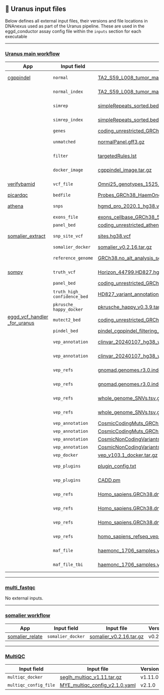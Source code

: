 ## 📄 Uranus input files

Below defines all external input files, their versions and file locations in DNAnexus used as part of the Uranus pipeline. These are used in the eggd_conductor assay config file within the `inputs` section for each executable

---
### [Uranus main workflow](https://github.com/eastgenomics/eggd_uranus_main_workflow)

| App 	| Input field |  Input file 	| Version  	|
|---	|---	|---	|--- |
|[cgppindel](https://github.com/eastgenomics/eggd_cgppindel)| `normal` |[TA2_S59_L008_tumor_markdup.bam](https://platform.dnanexus.com/panx/projects/G21BGP84q5JFYf168QjZ58Vz/data/?scope=project&id.values=file-Fy9BXxQ40vjGfxP46Jb78Xf1)|not versioned|
||`normal_index`|[TA2_S59_L008_tumor_markdup.bam.bai](https://platform.dnanexus.com/panx/projects/G21BGP84q5JFYf168QjZ58Vz/data/?scope=project&id.values=file-Fy9BXxQ40vj7qPJq1Kppjx0F)|not versioned|
||`simrep`|[simpleRepeats_sorted.bed.gz](https://platform.dnanexus.com/panx/projects/G21BGP84q5JFYf168QjZ58Vz/data/?scope=project&id.values=file-Fz0Q2GQ41zgB8BK7143y65Q1)|not versioned|
||`simrep_index`|[simpleRepeats_sorted.bed.gz.tbi](https://platform.dnanexus.com/panx/projects/G21BGP84q5JFYf168QjZ58Vz/data/?scope=project&id.values=file-Fz0Q2Kj41zg0Fgk4G70P9P1X)|not versioned|
||`genes`|[coding_unrestricted_GRCh38_myeloid_v1.0.bed](https://platform.dnanexus.com/panx/projects/G21BGP84q5JFYf168QjZ58Vz/data/?scope=project&id.values=file-FybyxV841zgB8v1y3fFbFB0G) |v1.0|
||`unmatched`|[normalPanel.gff3.gz](https://platform.dnanexus.com/panx/projects/G21BGP84q5JFYf168QjZ58Vz/data/?scope=project&id.values=file-Fz8Q0vj41zg6j03fP1vbvfFp)|not versioned|
||`filter`|[targetedRules.lst](https://platform.dnanexus.com/panx/projects/G21BGP84q5JFYf168QjZ58Vz/data/?scope=project&id.values=file-Fz8xvQj41zgGg10ZJzx8Qz53)|not versioned|
||`docker_image`|[cgppindel_image.tar.gz](https://platform.dnanexus.com/panx/projects/G21BGP84q5JFYf168QjZ58Vz/data/?scope=project&id.values=file-Fz0KxFj4KB7fxxZ06vy2B2P3)|not versioned|
|[verifybamid](https://github.com/eastgenomics/eggd_verifybamid)|`vcf_file`|[Omni25_genotypes_1525_samples_v2.b38.PASS.ALL.sites.vcf.gz](https://platform.dnanexus.com/panx/projects/G21BGP84q5JFYf168QjZ58Vz/data/?scope=project&id.values=file-G07zJxj41zgF593x6j7bqZ7X)|not versioned|
|[picardqc](https://github.com/eastgenomics/eggd_picardqc)|`bedfile`|[Probes_GRCh38_HaemOnc_v2.0.bed](https://platform.dnanexus.com/panx/projects/Fkb6Gkj433GVVvj73J7x8KbV/data/?scope=project&id.values=file-G9vKbv0433GjJv1j7gp0P9vx)|v2.0|
|[athena](https://github.com/eastgenomics/athena)|`snps`|[hgmd_pro_2020.1_hg38.vcf](https://platform.dnanexus.com/panx/projects/G21BGP84q5JFYf168QjZ58Vz/data/?scope=project&id.values=file-FyZfyqQ41zg5FjK2GykYfKq8)| version 2020.1|
||`exons_file`|[exons_cellbase_GRCh38_5bp_flank_v2.0.0.tsv](https://platform.dnanexus.com/panx/projects/Fkb6Gkj433GVVvj73J7x8KbV/data/?scope=project&id.values=file-G9vKbv0433GVJQ4BK701FjBB)| v2.0.0|
||`panel_bed`|[coding_unrestricted_athena_GRCh38_myeloid_5bp_flank_v2.0.0.bed](https://platform.dnanexus.com/panx/projects/Fkb6Gkj433GVVvj73J7x8KbV/data/?scope=project&id.values=file-G9vKbv0433GxkgqK2GJj79fP)| v2.0.0|
|[somalier_extract](https://github.com/eastgenomics/eggd_somalier_extract)|`snp_site_vcf`|[sites.hg38.vcf](https://platform.dnanexus.com/panx/projects/Fkb6Gkj433GVVvj73J7x8KbV/data/?scope=project&id.values=file-G9vXxp8433Gz8jz02fbyKzVj)|not versioned|
||`somalier_docker`|[somalier_v0.2.16.tar.gz](https://platform.dnanexus.com/panx/projects/Fkb6Gkj433GVVvj73J7x8KbV/data/assets/somalier)|v0.2.16|
||`reference_genome`|[GRCh38.no_alt_analysis_set_chr_mask21.fa.gz](https://platform.dnanexus.com/panx/projects/Fkb6Gkj433GVVvj73J7x8KbV/data/assets/somalier?id.constraint=%24or&id.values=file-Fy4gjFj41zgGjKJ85FYYPX4q&scope=project)|not versioned|
|[sompy](https://github.com/eastgenomics/eggd_sompy)|`truth_vcf`|[Horizon_44799.HD827.hg38.high_confident_NGS_and_ddPCR_variants.vcf.gz](https://platform.dnanexus.com/panx/projects/Fkb6Gkj433GVVvj73J7x8KbV/data/?scope=project&id.values=file-GF3BJJj433Gzgy6qJGx52Gjg)|not versioned|
||`panel_bed`|[coding_unrestricted_GRCh38_myeloid_5bp_flank_v2.0.0.bed](https://platform.dnanexus.com/panx/projects/Fkb6Gkj433GVVvj73J7x8KbV/data/?scope=project&id.values=file-G9vKbv0433Gg2bP9GP72pxKJ)|v2.0.0|
||`truth_high_`<br>`confidence_bed`|[HD827_variant_annotation.bed](https://platform.dnanexus.com/panx/projects/Fkb6Gkj433GVVvj73J7x8KbV/data/?scope=project&id.values=file-GF3BJ1j433GZgy5x486Xyk5B)|not versioned|
||`pkrusche_`<br>`happy_docker`|[pkrusche_happy_v0.3.9.tar.gz](https://platform.dnanexus.com/panx/projects/Fkb6Gkj433GVVvj73J7x8KbV/data/?scope=project&id.values=file-GFGbK48433GzV4y54b25p43Z)|v0.3.9|
|[eggd_vcf_handler<br>_for_uranus](https://github.com/eastgenomics/eggd_vcf_handler_for_uranus)|`mutect2_bed`|[coding_unrestricted_GRCh38_myeloid_5bp_flank_v2.0.0.bed](https://platform.dnanexus.com/panx/projects/Fkb6Gkj433GVVvj73J7x8KbV/data/?scope=project&id.values=file-G9vKbv0433Gg2bP9GP72pxKJ)|v2.0.0|
||`pindel_bed`|[pindel_cgppindel_filtering_coordinates_v1.0.bed](https://platform.dnanexus.com/panx/projects/G21BGP84q5JFYf168QjZ58Vz/data/?scope=project&id.values=file-G0bFvXQ433GZJq780QgxZxKf)|v1.0|
||`vep_annotation`|[clinvar_20240107_hg38_withchr.vcf.gz](https://platform.dnanexus.com/panx/projects/Fkb6Gkj433GVVvj73J7x8KbV/data/annotation/b38/clinvar)|version 20240107|
||`vep_annotation`|[clinvar_20240107_hg38_withchr.vcf.gz.tbi](https://platform.dnanexus.com/panx/projects/Fkb6Gkj433GVVvj73J7x8KbV/data/annotation/b38/clinvar)|version 20240107|
||`vep_refs`|[gnomad.genomes.r3.0.indel.tsv.gz](https://platform.dnanexus.com/panx/projects/Fkb6Gkj433GVVvj73J7x8KbV/data/?scope=project&id.values=file-G61xbP0433GqX36p8QQxP3PV)|version r3.0|
||`vep_refs`|[gnomad.genomes.r3.0.indel.tsv.gz.tbi](https://platform.dnanexus.com/panx/projects/Fkb6Gkj433GVVvj73J7x8KbV/data/?scope=project&id.values=file-G61xf3j433Gz49jf6XjKG4F0)|version r3.0|
||`vep_refs`|[whole_genome_SNVs.tsv.gz](https://platform.dnanexus.com/panx/projects/Fkb6Gkj433GVVvj73J7x8KbV/data/?scope=project&id.values=file-G61xfZ0433Gj2vJ7P8k9ky2Z)| not versioned|
||`vep_refs`|[whole_genome_SNVs.tsv.gz.tbi](https://platform.dnanexus.com/panx/projects/Fkb6Gkj433GVVvj73J7x8KbV/data/?scope=project&id.values=file-G61y4Y8433GvyjJ52Fj5XjY5)|not versioned|
||`vep_annotation`|[CosmicCodingMuts_GRCh38_v99.normal.vcf.gz](https://platform.dnanexus.com/panx/projects/Fkb6Gkj433GVVvj73J7x8KbV/data/?scope=project&id.values=file-Gf02Fxj4Pj2vPPV0zyfpbFkz)|v99|
||`vep_annotation`|[CosmicCodingMuts_GRCh38_v99.normal.vcf.gz.tbi](https://platform.dnanexus.com/panx/projects/Fkb6Gkj433GVVvj73J7x8KbV/data/?scope=project&id.values=file-Gf02JgQ4Pj2xZg2b1g9pVV7g)|v99|
||`vep_annotation`|[CosmicNonCodingVariants_GRCh38_v99.normal.vcf.gz](https://platform.dnanexus.com/panx/projects/Fkb6Gkj433GVVvj73J7x8KbV/data/?scope=project&id.values=file-Gf02Jj04Pj2ZPxF97V6YJFKv)|v99|
||`vep_annotation`|[CosmicNonCodingVariants_GRCh38_v99.normal.vcf.gz.tbi](https://platform.dnanexus.com/panx/projects/Fkb6Gkj433GVVvj73J7x8KbV/data/?scope=project&id.values=file-Gf02KG84Pj2QB86kK721B9yQ)|v99|
||`vep_docker`|[vep_v103.1_docker.tar.gz](https://platform.dnanexus.com/panx/projects/Fkb6Gkj433GVVvj73J7x8KbV/data/?scope=project&id.values=file-G61zff8433Gy2KQX7Q2z150B)|v103.1|
||`vep_plugins`|[plugin_config.txt](https://platform.dnanexus.com/panx/projects/Fkb6Gkj433GVVvj73J7x8KbV/data/?scope=project&id.values=file-G61zfvj433GxkQXF414xP1yF)| not versioned|
||`vep_plugins`|[ CADD.pm](https://platform.dnanexus.com/panx/projects/Fkb6Gkj433GVVvj73J7x8KbV/data/?scope=project&id.values=file-G620928433Gy9p2b27zb8JFV)|not versioned|
||`vep_refs`|[Homo_sapiens.GRCh38.dna.toplevel.fa.gz](https://platform.dnanexus.com/panx/projects/Fkb6Gkj433GVVvj73J7x8KbV/data/?scope=project&id.values=file-G61y95Q433Gk05zyFKF9kFv2)|not versioned|
||`vep_refs`|[Homo_sapiens.GRCh38.dna.toplevel.fa.gz.fai](https://platform.dnanexus.com/panx/projects/Fkb6Gkj433GVVvj73J7x8KbV/data/?scope=project&id.values=file-G61yBV8433GjbVj022PyV3K5)|not versioned|
||`vep_refs`|[Homo_sapiens.GRCh38.dna.toplevel.fa.gz.gzi](https://platform.dnanexus.com/panx/projects/Fkb6Gkj433GVVvj73J7x8KbV/data/?scope=project&id.values=file-G61yBf0433Gp4BBVGj0jxqvP)|not versioned|
||`vep_refs`|[homo_sapiens_refseq_vep_103_GRCh38.tar.gz](https://platform.dnanexus.com/panx/projects/Fkb6Gkj433GVVvj73J7x8KbV/data/?scope=project&id.values=file-G61yF38433GQgP504Px5PZ4G)|not versioned|
||`maf_file`|[haemonc_1706_samples.vcf.gz](https://platform.dnanexus.com/panx/projects/Fkb6Gkj433GVVvj73J7x8KbV/data/?scope=project&id.values=file-GZJFvq043bFzkk3xBxY6GZyX)|not versioned|
||`maf_file_tbi`|[haemonc_1706_samples.vcf.gz.tbi](https://platform.dnanexus.com/panx/projects/Fkb6Gkj433GVVvj73J7x8KbV/data/?scope=project&id.values=file-GZJFvq043bFyG614g32P3K59)|not versioned|

---

### [multi_fastqc](https://github.com/eastgenomics/eggd_fastqc)

No external inputs.

---
### [somalier workflow](https://github.com/eastgenomics/eggd_somalier_workflow)

| App | Input field | Input file | Version |
|---  | ---   |---     | ---     |
| [somalier_relate](https://github.com/eastgenomics/eggd_somalier_relate) | `somalier_docker` | [somalier_v0.2.16.tar.gz](https://platform.dnanexus.com/panx/projects/Fkb6Gkj433GVVvj73J7x8KbV/data/?name=somalier_v0.2.16.tar.gz&scope=project) | v0.2.16 |


---
### [MultiQC](https://github.com/eastgenomics/eggd_multiqc)

| Input field | Input file | Version |
| ---         | ---        | ---     |
| `multiqc_docker` | [seglh_multiqc_v1.11.tar.gz](https://platform.dnanexus.com/panx/projects/Fkb6Gkj433GVVvj73J7x8KbV/data/?id.constraint=%24or&id.values=file-GF3PxgQ433Gqv1Q029Gjzjfv&scope=project) | v1.11.0 |
| `multiqc_config_file` | [MYE_multiqc_config_v2.1.0.yaml](https://platform.dnanexus.com/panx/projects/Fkb6Gkj433GVVvj73J7x8KbV/data/?id.constraint=%24or&id.values=file-GF3Py30433GvZGb99kBVjZk1&scope=project) | v2.1.0 |
